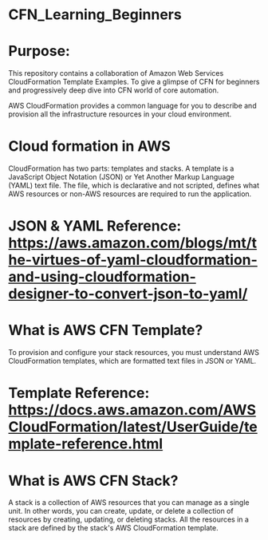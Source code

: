 # CFN_Learning_Beginners
   
# Purpose: 
This repository contains a collaboration of Amazon Web Services CloudFormation Template Examples. To give a glimpse of CFN for beginners and progressively deep dive into CFN world of core automation.  

AWS CloudFormation provides a common language for you to describe and provision all the infrastructure resources in your cloud environment.

# Cloud formation in AWS
CloudFormation has two parts: templates and stacks. A template is a JavaScript Object Notation (JSON) or Yet Another Markup Language (YAML) text file. The file, which is declarative and not scripted, defines what AWS resources or non-AWS resources are required to run the application.

# JSON & YAML Reference: https://aws.amazon.com/blogs/mt/the-virtues-of-yaml-cloudformation-and-using-cloudformation-designer-to-convert-json-to-yaml/

# What is AWS CFN Template?
To provision and configure your stack resources, you must understand AWS CloudFormation templates, which are formatted text files in JSON or YAML.

# Template Reference: https://docs.aws.amazon.com/AWSCloudFormation/latest/UserGuide/template-reference.html

# What is AWS CFN Stack?
A stack is a collection of AWS resources that you can manage as a single unit. In other words, you can create, update, or delete a collection of resources by creating, updating, or deleting stacks. All the resources in a stack are defined by the stack's AWS CloudFormation template.


